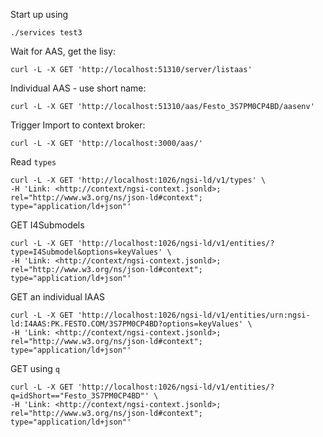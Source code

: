 Start up using

```console
./services test3
```

Wait for AAS, get the lisy:

```console
curl -L -X GET 'http://localhost:51310/server/listaas'
```

Individual AAS - use short name:

```console
curl -L -X GET 'http://localhost:51310/aas/Festo_3S7PM0CP4BD/aasenv'
```

Trigger Import to context broker:

```console
curl -L -X GET 'http://localhost:3000/aas/'
```

Read `types`

```console
curl -L -X GET 'http://localhost:1026/ngsi-ld/v1/types' \
-H 'Link: <http://context/ngsi-context.jsonld>; rel="http://www.w3.org/ns/json-ld#context"; type="application/ld+json"'
```

GET I4Submodels

```console
curl -L -X GET 'http://localhost:1026/ngsi-ld/v1/entities/?type=I4Submodel&options=keyValues' \
-H 'Link: <http://context/ngsi-context.jsonld>; rel="http://www.w3.org/ns/json-ld#context"; type="application/ld+json"'
```

GET an individual IAAS

```console
curl -L -X GET 'http://localhost:1026/ngsi-ld/v1/entities/urn:ngsi-ld:I4AAS:PK.FESTO.COM/3S7PM0CP4BD?options=keyValues' \
-H 'Link: <http://context/ngsi-context.jsonld>; rel="http://www.w3.org/ns/json-ld#context"; type="application/ld+json"'
```

GET using `q`

```
curl -L -X GET 'http://localhost:1026/ngsi-ld/v1/entities/?q=idShort=="Festo_3S7PM0CP4BD"' \
-H 'Link: <http://context/ngsi-context.jsonld>; rel="http://www.w3.org/ns/json-ld#context"; type="application/ld+json"'
```

